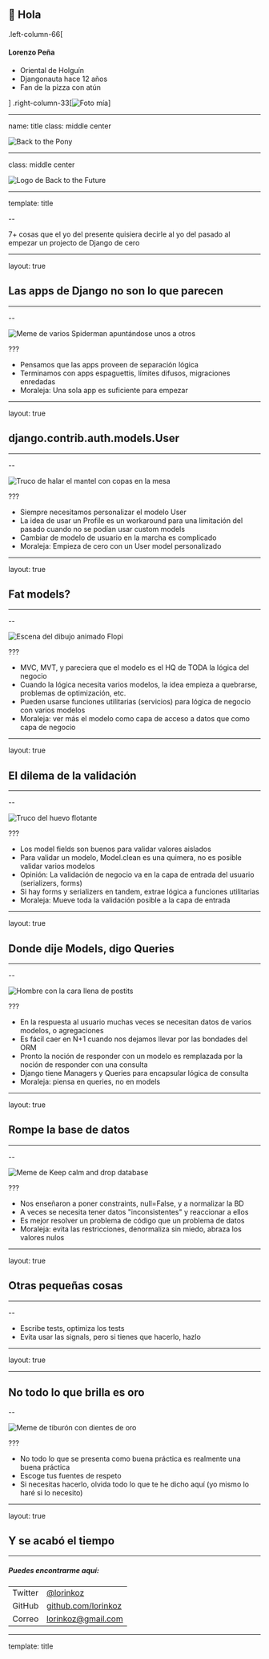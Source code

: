 ## 👋 Hola

.left-column-66[

#### Lorenzo Peña

-   Oriental de Holguín
-   Djangonauta hace 12 años
-   Fan de la pizza con atún

]
.right-column-33[![Foto mía](images/lorinkoz.png)]

---

name: title
class: middle center

![Back to the Pony](images/talk-logo.png)

---

class: middle center

![Logo de Back to the Future](images/film-logo.png)

---

template: title

--

7+ cosas que el yo del presente quisiera decirle al yo del pasado al empezar un projecto de Django de cero

---

layout: true

## Las apps de Django no son lo que parecen

---

--

![Meme de varios Spiderman apuntándose unos a otros](images/spidermen.png)

???

-   Pensamos que las apps proveen de separación lógica
-   Terminamos con apps espaguettis, límites difusos, migraciones enredadas
-   Moraleja: Una sola app es suficiente para empezar

---

layout: true

## django.contrib.auth.models.User

---

--

![Truco de halar el mantel con copas en la mesa](images/tablecloth.jpeg)

???

-   Siempre necesitamos personalizar el modelo User
-   La idea de usar un Profile es un workaround para una limitación del pasado cuando no se podían usar custom models
-   Cambiar de modelo de usuario en la marcha es complicado
-   Moraleja: Empieza de cero con un User model personalizado

---

layout: true

## Fat models?

---

--

![Escena del dibujo animado Flopi](images/flopi.png)

???

-   MVC, MVT, y pareciera que el modelo es el HQ de TODA la lógica del negocio
-   Cuando la lógica necesita varios modelos, la idea empieza a quebrarse, problemas de optimización, etc.
-   Pueden usarse funciones utilitarias (servicios) para lógica de negocio con varios modelos
-   Moraleja: ver más el modelo como capa de acceso a datos que como capa de negocio

---

layout: true

## El dilema de la validación

---

--

![Truco del huevo flotante](images/eggs-water.jpeg)

???

-   Los model fields son buenos para validar valores aislados
-   Para validar un modelo, Model.clean es una quimera, no es posible validar varios modelos
-   Opinión: La validación de negocio va en la capa de entrada del usuario (serializers, forms)
-   Si hay forms y serializers en tandem, extrae lógica a funciones utilitarias
-   Moraleja: Mueve toda la validación posible a la capa de entrada

---

layout: true

## Donde dije Models, digo Queries

---

--

![Hombre con la cara llena de postits](images/postit-man.jpeg)

???

-   En la respuesta al usuario muchas veces se necesitan datos de varios modelos, o agregaciones
-   Es fácil caer en N+1 cuando nos dejamos llevar por las bondades del ORM
-   Pronto la noción de responder con un modelo es remplazada por la noción de responder con una consulta
-   Django tiene Managers y Queries para encapsular lógica de consulta
-   Moraleja: piensa en queries, no en models

---

layout: true

## Rompe la base de datos

---

--

![Meme de Keep calm and drop database](images/drop-database.png)

???

-   Nos enseñaron a poner constraints, null=False, y a normalizar la BD
-   A veces se necesita tener datos "inconsistentes" y reaccionar a ellos
-   Es mejor resolver un problema de código que un problema de datos
-   Moraleja: evita las restricciones, denormaliza sin miedo, abraza los valores nulos

---

layout: true

## Otras pequeñas cosas

---

--

-   Escribe tests, optimiza los tests
-   Evita usar las signals, pero si tienes que hacerlo, hazlo

---

layout: true

---

## No todo lo que brilla es oro

--

![Meme de tiburón con dientes de oro](images/shark-golden-teeth.jpeg)

???

-   No todo lo que se presenta como buena práctica es realmente una buena práctica
-   Escoge tus fuentes de respeto
-   Si necesitas hacerlo, olvida todo lo que te he dicho aquí (yo mismo lo haré si lo necesito)

---

layout: true

## Y se acabó el tiempo

---

##### Puedes encontrarme aquí:

|         |                                                    |
| ------- | -------------------------------------------------- |
| Twitter | [@lorinkoz](https://twitter.com/lorinkoz)          |
| GitHub  | [github.com/lorinkoz](https://github.com/lorinkoz) |
| Correo  | [lorinkoz@gmail.com](mailto:lorinkoz@gmail.com)    |

---

template: title
